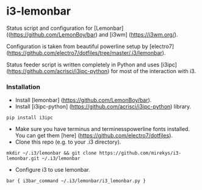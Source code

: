 # i3-lemonbar

Status script and configuration for [Lemonbar] ((https://github.com/LemonBoy/bar) and [i3wm] (https://i3wm.org/).

Configuration is taken from beautiful powerline setup by [electro7] (https://github.com/electro7/dotfiles/tree/master/.i3/lemonbar).

Status feeder script is written completely in Python and uses [i3ipc] (https://github.com/acrisci/i3ipc-python) for most of the interaction with i3.

### Installation

* Install [lemonbar] (https://github.com/LemonBoy/bar).
* Install [i3ipc-python] (https://github.com/acrisci/i3ipc-python) library.

``pip install i3ipc``

* Make sure you have terminus and terminesspowerline fonts installed. You can get them [here] (https://github.com/electro7/dotfiles).
* Clone this repo (e.g. to your .i3 directory).

``mkdir ~/.i3/lemonbar && git clone https://github.com/mirekys/i3-lemonbar.git ~/.i3/lemonbar``

* Configure i3 to use lemonbar.

``
bar {
        i3bar_command ~/.i3/lemonbar/i3_lemonbar.py
}
``
